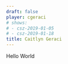 ```yaml
---
draft: false
player: cgeraci
# shows:
# - csz-2019-01-05
# - csz-2019-01-18
title: Caitlyn Geraci
---
```


Hello World
